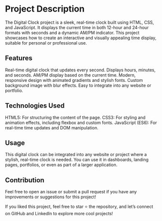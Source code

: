 # Project Description
The Digital Clock project is a sleek, real-time clock built using HTML, CSS, and JavaScript. It displays the current time in both 12-hour and 24-hour formats with seconds and a dynamic AM/PM indicator. This project showcases how to create an interactive and visually appealing time display, suitable for personal or professional use.

## Features
Real-time digital clock that updates every second.
Displays hours, minutes, and seconds.
AM/PM display based on the current time.
Modern, responsive design with animated gradients and stylish fonts.
Custom background image with blur effects.
Easy to integrate into any website or portfolio.

## Technologies Used
HTML5: For structuring the content of the page.
CSS3: For styling and animation effects, including flexbox and custom fonts.
JavaScript (ES6): For real-time time updates and DOM manipulation.

## Usage
This digital clock can be integrated into any website or project where a stylish, real-time clock is needed. You can use it in dashboards, landing pages, portfolios, or even as part of a larger application.

## Contribution
Feel free to open an issue or submit a pull request if you have any improvements or suggestions for this project!

If you liked this project, feel free to star ⭐ the repository, and let’s connect on GitHub and LinkedIn to explore more cool projects!

